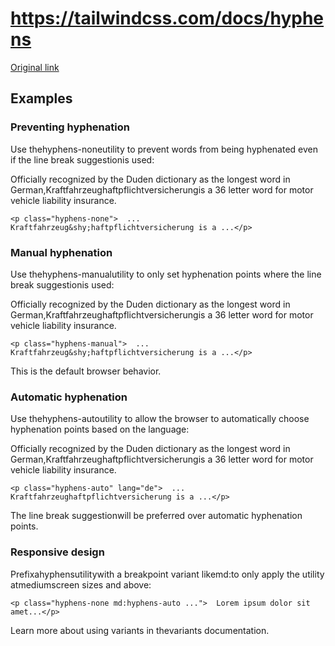 # https://tailwindcss.com/docs/hyphens

[Original link](https://tailwindcss.com/docs/hyphens)

## Examples

### Preventing hyphenation

Use thehyphens-noneutility to prevent words from being hyphenated even if the line break suggestion&shy;is used:

Officially recognized by the Duden dictionary as the longest word in German,Kraftfahrzeug­haftpflichtversicherungis a 36 letter word for motor vehicle liability insurance.

```
<p class="hyphens-none">  ... Kraftfahrzeug&shy;haftpflichtversicherung is a ...</p>
```

### Manual hyphenation

Use thehyphens-manualutility to only set hyphenation points where the line break suggestion&shy;is used:

Officially recognized by the Duden dictionary as the longest word in German,Kraftfahrzeug­haftpflichtversicherungis a 36 letter word for motor vehicle liability insurance.

```
<p class="hyphens-manual">  ... Kraftfahrzeug&shy;haftpflichtversicherung is a ...</p>
```

This is the default browser behavior.

### Automatic hyphenation

Use thehyphens-autoutility to allow the browser to automatically choose hyphenation points based on the language:

Officially recognized by the Duden dictionary as the longest word in German,Kraftfahrzeughaftpflichtversicherungis a 36 letter word for motor vehicle liability insurance.

```
<p class="hyphens-auto" lang="de">  ... Kraftfahrzeughaftpflichtversicherung is a ...</p>
```

The line break suggestion&shy;will be preferred over automatic hyphenation points.

### Responsive design

Prefixahyphensutilitywith a breakpoint variant likemd:to only apply the utility atmediumscreen sizes and above:

```
<p class="hyphens-none md:hyphens-auto ...">  Lorem ipsum dolor sit amet...</p>
```

Learn more about using variants in thevariants documentation.
